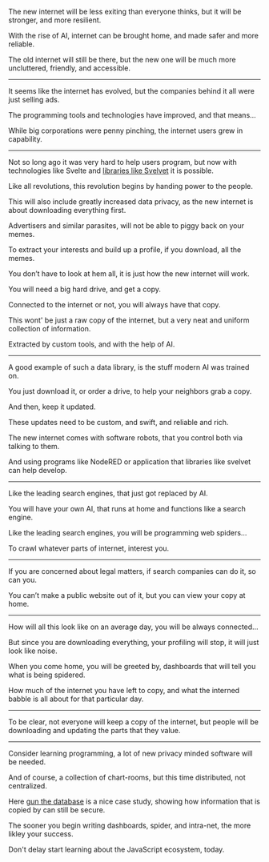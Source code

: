 The new internet will be less exiting than everyone thinks,
but it will be stronger, and more resilient.

With the rise of AI,
internet can be brought home, and made safer and more reliable.

The old internet will still be there,
but the new one will be much more uncluttered, friendly, and accessible.

---

It seems like the internet has evolved,
but the companies behind it all were just selling ads.

The programming tools and technologies have improved,
and that means…

While big corporations were penny pinching,
the internet users grew in capability.

---

Not so long ago it was very hard to help users program,
but now with technologies like Svelte and [libraries like Svelvet][0] it is possible.

Like all revolutions,
this revolution begins by handing power to the people.

This will also include greatly increased data privacy,
as the new internet is about downloading everything first.

Advertisers and similar parasites,
will not be able to piggy back on your memes.

To extract your interests and build up a profile,
if you download, all the memes.

You don’t have to look at hem all,
it is just how the new internet will work.

You will need a big hard drive,
and get a copy.

Connected to the internet or not,
you will always have that copy.

This wont' be just a raw copy of the internet,
but a very neat and uniform collection of information.

Extracted by custom tools,
and with the help of AI.

---

A good example of such a data library,
is the stuff modern AI was trained on.

You just download it, or order a drive,
to help your neighbors grab a copy.

And then,
keep it updated.

These updates need to be custom,
and swift, and reliable and rich.

The new internet comes with software robots,
that you control both via talking to them.

And using programs like NodeRED or
application that libraries like svelvet can help develop.

---

Like the leading search engines,
that just got replaced by AI.

You will have your own AI,
that runs at home and functions like a search engine.

Like the leading search engines,
you will be programming web spiders…

To crawl whatever parts of internet,
interest you.

---

If you are concerned about legal matters,
if search companies can do it, so can you.

You can’t make a public website out of it,
but you can view your copy at home.

---

How will all this look like on an average day,
you will be always connected…

But since you are downloading everything,
your profiling will stop, it will just look like noise.

When you come home, you will be greeted by,
dashboards that will tell you what is being spidered.

How much of the internet you have left to copy,
and what the interned babble is all about for that particular day.

---

To be clear, not everyone will keep a copy of the internet,
but people will be downloading and updating the parts that they value.

---

Consider learning programming,
a lot of new privacy minded software will be needed.

And of course, a collection of chart-rooms,
but this time distributed, not centralized.

Here [gun the database][1] is a nice case study,
showing how information that is copied by can still be secure.

The sooner you begin writing dashboards, spider, and intra-net,
the more likley your success.

Don't delay start learning about the JavaScript ecosystem,
today.

[0]: https://www.svelvet.io/
[1]: https://github.com/amark/gun
